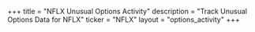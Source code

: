 +++
title = "NFLX Unusual Options Activity"
description = "Track Unusual Options Data for NFLX"
ticker = "NFLX"
layout = "options_activity"
+++


